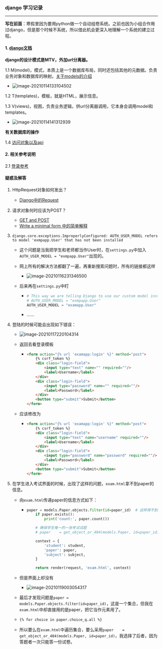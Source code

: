 ### django 学习记录

***

**写在前面**：寒假里因为要用python做一个自动组卷系统。之前也因为小组合作用过django，但是那个时候不系统，所以借此机会更深入地理解一个系统的建立过程。



#### 1. [django文档](https://docs.djangoproject.com/en/3.0/intro/)

**django的设计模式是MTV，外加url分离器。**

1.1 M(model)，模式，本质上是一个数据库布局，同时还包括其他的元数据。负责业务对象和数据库的映射。[关于models的介绍](https://docs.djangoproject.com/en/3.0/topics/db/models/)

* ![image-20210114133104502](C:\Users\ASUS\AppData\Roaming\Typora\typora-user-images\image-20210114133104502.png)

1.2 T(templates)，模板，就是HTML，展示信息。

1.3 V(views)，视图，负责业务逻辑，供url分离器调用，它本身会调用model和templates。

* ![image-20210114141312939](C:\Users\ASUS\AppData\Roaming\Typora\typora-user-images\image-20210114141312939.png)

**有关数据库的操作**

1.4 [访问对象以及api](https://docs.djangoproject.com/en/3.0/intro/tutorial02/#introducing-the-django-admin)



#### 2. 相关参考说明

2.1 [登录参考](https://blog.csdn.net/qq_41325698/article/details/102591169)





#### 疑惑及解答

1. HttpRequest对象如何发出？
   
   * [Django中的Request](https://blog.csdn.net/u014745194/article/details/73850614)
   
2. 请求对象何时应该为POST？
   * [GET and POST](https://docs.djangoproject.com/en/3.1/topics/forms/)
   * [Write a minimal form 中的简单解释](https://docs.djangoproject.com/en/3.1/intro/tutorial04/#write-a-minimal-form)
   
3. `django.core.exceptions.ImproperlyConfigured: AUTH_USER_MODEL refers to model 'exmpapp.User' that has not been installed`

   * 这个问题是当我把学生和老师都当作User时，在`settings.py`中加入`AUTH_USER_MODEL = "exmpapp.User"`出现的。

   * 网上所有的解决方法都翻了一遍，再重新搜索问题时，所有的链接都这样

     * ![image-20210116231346500](C:\Users\ASUS\AppData\Roaming\Typora\typora-user-images\image-20210116231346500.png)

   * 后来再在`settings.py`中盯

     * ```python
       # This way we are telling Django to use our custom model instead the default one.
       # AUTH_USER_MODEL = "exmpapp.User"
       AUTH_USER_MODEL = "examapp.User"
       ```

     * ……
   
4. 登陆的时候可能会出现如下错误：

   * ![image-20210117220104314](C:\Users\ASUS\AppData\Roaming\Typora\typora-user-images\image-20210117220104314.png)

   * 返回去看登录模板

     * ```html
       <form action="{% url 'examapp:login' %}" method="post">
           {% csrf_token %}
           <div class="login-field">
               <input type="text" name="" required=""/>
               <label>Username</label>
           </div>
           <div class="login-field">
               <input type="password" name="" required=""/>
               <label>Password</label>
           </div>
           <button type="submit">Submit</button>
       </form>
       ```

   * 应该修改为

     * ```html
       <form action="{% url 'examapp:login' %}" method="post">
           {% csrf_token %}
           <div class="login-field">
               <input type="text" name="username" required=""/>
               <label>Username</label>
           </div>
           <div class="login-field">
               <input type="password" name="password" required=""/>
               <label>Password</label>
           </div>
           <button type="submit">Submit</button>
       </form>
       ```

5. 在学生进入考试界面的时候，出现了这样的问题，`exam.html`拿不到paper的信息。

   * 向`exam.html`传递paper的信息方式如下：

     * ```python
       paper = models.Paper.objects.filter(id=paper_id)  # 这样得不到
           if paper.exists():
               print('count:', paper.count())
       
           # 确保学生唯一的一张考试试题
           # paper    = get_object_or_404(models.Paper, id=paper_id)
       
           context = {
               'student': student,
               'paper': paper,
               'subject': subject,
           }
       
           return render(request, 'exam.html', context)
       ```

   * 但是界面上却没有

     * ![image-20210119003054317](C:\Users\ASUS\AppData\Roaming\Typora\typora-user-images\image-20210119003054317.png)

   * 最后才发现问题是`paper = models.Paper.objects.filter(id=paper_id)`，这是一个集合，但我在`exam.html`中却直接用的是paper，把它当作元素用了。

   * ```html
     {% for choice in paper.choice_q.all %}
     ```

   * 所以要么在`exam.html`中遍历集合，要么采用`paper    = get_object_or_404(models.Paper, id=paper_id)`，我选择了后者，因为答题者一次只能答一份试卷。

   



